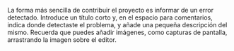 La forma más sencilla de contribuir el proyecto es informar de un error detectado. Introduce un título corto y, en el espacio para comentarios, indica donde detectaste el problema, y añade una pequeña descripción del mismo. Recuerda que puedes añadir imágenes, como capturas de pantalla, arrastrando la imagen sobre el editor.